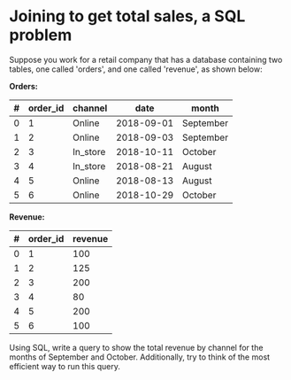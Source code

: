 # Joining to get total sales, a SQL problem

Suppose you work for a retail company that has a database containing two tables,
one called 'orders', and one called 'revenue', as shown below: 

**Orders:**

| # | order_id | channel | date | month |
|---|----------|---------|------|-------|
| 0 | 1 | Online | 2018-09-01 | September |
| 1 | 2 | Online | 2018-09-03 | September |
| 2 | 3 | In_store | 2018-10-11 | October |
| 3 | 4 | In_store | 2018-08-21 | August |
| 4 | 5 | Online | 2018-08-13 | August |
| 5 | 6 | Online | 2018-10-29 | October |

**Revenue:**

| # |order_id | revenue |
|---|---------|---------|
| 0 | 1 | 100 |
| 1 | 2 | 125 |
| 2 | 3 | 200 |
| 3 | 4 | 80 |
| 4 | 5 | 200 |
| 5 | 6 | 100 |

Using SQL, write a query to show the total revenue by channel for the months of September and October. Additionally, try to think of the most efficient way to run this query.
